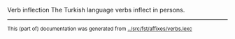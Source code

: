 Verb inflection
The Turkish language verbs inflect in persons.



* * *
<small>This (part of) documentation was generated from [../src/fst/affixes/verbs.lexc](http://github.com/giellalt/lang-tur/blob/main/../src/fst/affixes/verbs.lexc)</small>